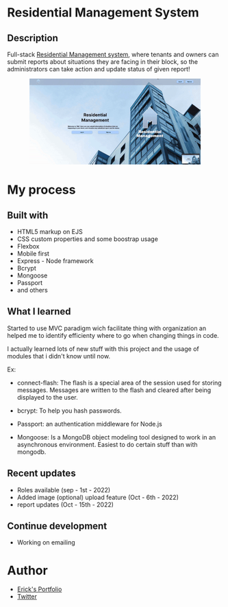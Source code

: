 
# Residential Management System

## Description 

Full-stack  [Residential Management system](https://residentialmanagement.cyclic.app), where tenants and owners can submit reports about situations they are facing in their block, so the administrators can take action and update status of given report!

<p align='center'>
<a href="https://residentialmanagement.cyclic.app" target='_blank'><img src='./public/images/rmg.gif' alt="gift of the website"></a>
</p>

# My process

## Built with

- HTML5 markup on EJS
- CSS custom properties and some boostrap usage
- Flexbox
- Mobile first
- Express - Node framework
- Bcrypt
- Mongoose
- Passport
- and others

## What I learned

Started to use MVC paradigm wich facilitate thing with organization an helped me to identify efficienty where to go when changing things in code.

I actually learned lots of new stuff with this project and the usage of modules that i didn't know until now.

Ex:
- connect-flash: The flash is a special area of the session used for storing messages. Messages are written to the flash and cleared after being displayed to the user. 

- bcrypt: To help you hash passwords.

- Passport: an authentication middleware for Node.js

- Mongoose: Is a MongoDB object modeling tool designed to work in an asynchronous environment. Easiest to do certain stuff than with mongodb.

## Recent updates

- Roles available (sep - 1st - 2022)
- Added image (optional) upload feature (Oct - 6th - 2022)
- report updates (Oct - 15th - 2022)

## Continue development

- Working on emailing

# Author

- [Erick's Portfolio](https://erickfelix.com/)
- [Twitter](https://twitter.com/efs0_code)
